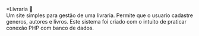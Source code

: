   *Livraria 📖
<br>
Um site simples para gestão de uma livraria. Permite  que o usuario cadastre generos, autores e livros.
Este sistema foi criado com o intuito de praticar conexão PHP com banco de dados.
